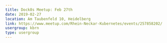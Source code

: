 ```yaml
---
title: Dock8s Meetup: Feb 27th
date: 2019-02-27
location: Am Taubenfeld 10, Heidelberg
link: https://www.meetup.com/Rhein-Neckar-Kubernetes/events/257858202/
usergroup: kbrn
type: usergroup
---
```

